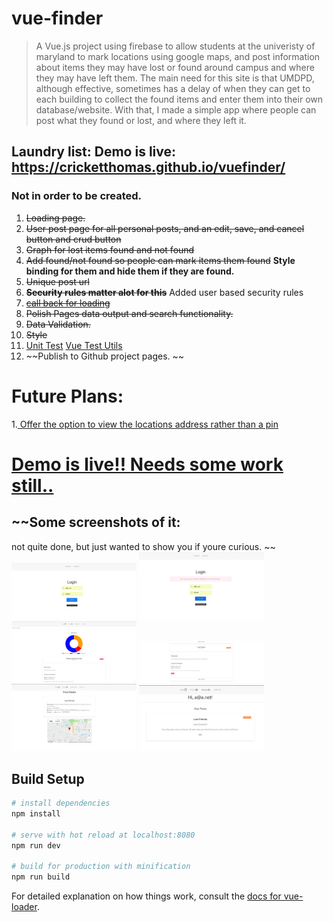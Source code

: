 # vue-finder

> A Vue.js project using firebase to allow students at the univeristy of maryland to mark locations using google maps, and post information about items they may have lost or found around campus and where they may have left them. The main need for this site is that UMDPD, although effective, sometimes has a delay of when they can get to each building to collect the found items and enter them into their own database/website. With that, I made a simple app where people can post what they found or lost, and where they left it. 

## Laundry list: Demo is live: https://cricketthomas.github.io/vuefinder/
### Not in order to be created. 
1. ~~Loading page.~~ 
2. ~~User post page for all personal posts, and an edit, save, and cancel button and crud button~~
3. ~~Graph for lost items found and not found~~
4. ~~Add found/not found so people can mark items them found~~ **Style binding for them and hide them if they are found.** 
5. ~~Unique post url~~
6. ~~**Security rules matter alot for this**~~ Added user based security rules
7. ~~[call back for loading](https://github.com/vuejs/vuefire/blob/master/README.md)~~
8. ~~Polish Pages data output and search functionality.~~
9. ~~Data Validation.~~
10. ~~Style~~
11. [Unit Test](https://www.youtube.com/watch?v=d2QKTNmU-Tc) [Vue Test Utils](https://vue-test-utils.vuejs.org/)
12. ~~Publish to Github project pages. ~~


# Future Plans:
1.[ Offer the option to view the locations address rather than a pin](https://developers.google.com/maps/documentation/javascript/examples/geocoding-reverse#try-it-yourself)

# [Demo is live!! Needs some work still..](https://cricketthomas.github.io/vuefinder/)
## ~~Some screenshots of it:
not quite done, but just wanted to show you if youre curious. ~~
<img src="./screenshots/login.png" width="200">
<img src="./screenshots/loginvalid.png" width="200">
<img src="./screenshots/allpoststop.png" width="200">
<img src="./screenshots/allposts.png" width="200">
<img src="./screenshots/details.png" width="200">
<img src="./screenshots/userposts.png" width="200">
## Build Setup

``` bash
# install dependencies
npm install

# serve with hot reload at localhost:8080
npm run dev

# build for production with minification
npm run build
```

For detailed explanation on how things work, consult the [docs for vue-loader](http://vuejs.github.io/vue-loader).
